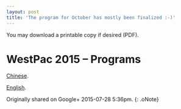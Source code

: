 ```yaml
---
layout: post
title: 'The program for October has mostly been finalized :-)'
---
```


You may download a printable copy if desired (PDF).

# WestPac 2015 – Programs

[Chinese](http://chapters.aallnet.org/westpac/2015honolulu/files/CAFLL-WESTPAC_Chinese.pdf).

[English](http://chapters.aallnet.org/westpac/2015honolulu/files/CAFLL-WESTPAC_English.pdf).

Originally shared on Google+ 2015-07-28 5:36pm.
{: .oNote}

